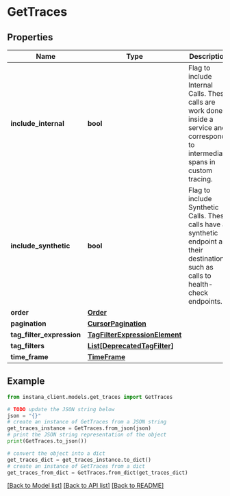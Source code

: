 # GetTraces


## Properties

Name | Type | Description | Notes
------------ | ------------- | ------------- | -------------
**include_internal** | **bool** | Flag to include Internal Calls. These calls are work done inside a service and correspond to intermediate spans in custom tracing. | [optional] 
**include_synthetic** | **bool** | Flag to include Synthetic Calls. These calls have a synthetic endpoint as their destination, such as calls to health-check endpoints. | [optional] 
**order** | [**Order**](Order.md) |  | [optional] 
**pagination** | [**CursorPagination**](CursorPagination.md) |  | [optional] 
**tag_filter_expression** | [**TagFilterExpressionElement**](TagFilterExpressionElement.md) |  | [optional] 
**tag_filters** | [**List[DeprecatedTagFilter]**](DeprecatedTagFilter.md) |  | [optional] 
**time_frame** | [**TimeFrame**](TimeFrame.md) |  | [optional] 

## Example

```python
from instana_client.models.get_traces import GetTraces

# TODO update the JSON string below
json = "{}"
# create an instance of GetTraces from a JSON string
get_traces_instance = GetTraces.from_json(json)
# print the JSON string representation of the object
print(GetTraces.to_json())

# convert the object into a dict
get_traces_dict = get_traces_instance.to_dict()
# create an instance of GetTraces from a dict
get_traces_from_dict = GetTraces.from_dict(get_traces_dict)
```
[[Back to Model list]](../README.md#documentation-for-models) [[Back to API list]](../README.md#documentation-for-api-endpoints) [[Back to README]](../README.md)


